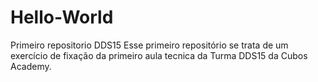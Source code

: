 # Hello-World

Primeiro repositorio DDS15
Esse primeiro repositório se trata de um exercício de fixação da primeiro aula tecnica da Turma DDS15 da Cubos Academy.
